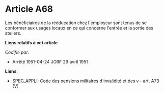 # Article A68

Les bénéficiaires de la rééducation chez l'employeur sont tenus de se conformer aux usages locaux en ce qui concerne l'entrée
et la sortie des ateliers.

**Liens relatifs à cet article**

_Codifié par_:

  - Arrêté 1951-04-24 JORF 29 avril 1951

**Liens**:

  - SPEC_APPLI: Code des pensions militaires d'invalidité et des v - art. A73 (V)
